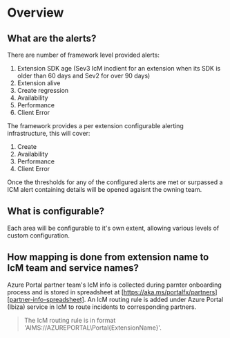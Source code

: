 # Overview
## What are the alerts?

There are number of framework level provided alerts:

1. Extension SDK age (Sev3 IcM incdient for an extension when its SDK is older than 60 days and Sev2 for over 90 days)
1. Extension alive
1. Create regression
1. Availability
1. Performance
1. Client Error

The framework provides a per extension configurable alerting infrastructure, this will cover:

1. Create
1. Availability
1. Performance
1. Client Error

Once the thresholds for any of the configured alerts are met or surpassed a ICM alert containing details will be opened agaisnt the owning team.

## What is configurable?

Each area will be configurable to it's own extent, allowing various levels of custom configuration.


## How mapping is done from extension name to IcM team and service names?

Azure Portal partner team's IcM info is collected during parnter onboarding process and is stored in spreadsheet at [https://aka.ms/portalfx/partners][partner-info-spreadsheet]. An IcM routing rule is added under Azure Portal (Ibiza) service in IcM to route incidents to corresponding partners.

> The IcM routing rule is in format 'AIMS://AZUREPORTAL\Portal\{ExtensionName}'.

[partner-info-spreadsheet]: https://aka.ms/portalfx/partners